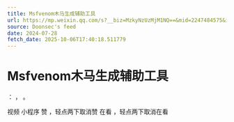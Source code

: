 ```yaml
---
title: Msfvenom木马生成辅助工具
url: https://mp.weixin.qq.com/s?__biz=MzkyNzUzMjM1NQ==&mid=2247484575&idx=1&sn=0efb55c4bb441d89385f1bb53afa9743
source: Doonsec's feed
date: 2024-07-28
fetch_date: 2025-10-06T17:40:18.511779
---
```


# Msfvenom木马生成辅助工具

：
，
。

视频
小程序
赞
，轻点两下取消赞
在看
，轻点两下取消在看